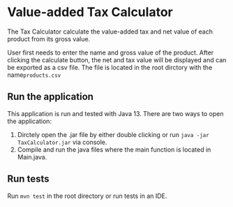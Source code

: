 # Value-added Tax Calculator
The Tax Calculator calculate the value-added tax and net value of each product from its gross value.

User first needs to enter the name and gross value of the product. After clicking the calculate button, the net and tax value will be displayed and can be exported as a csv file. The file is located in the root dirctory with the name`products.csv`

## Run the application
This application is run and tested with Java 13.
There are two ways to open the application:
1. Dirctely open the .jar file by either double clicking or run `java -jar TaxCalculator.jar` via console.
2. Compile and run the java files where the main function is located in Main.java.

## Run tests
Run `mvn test` in the root directory or run tests in an IDE.